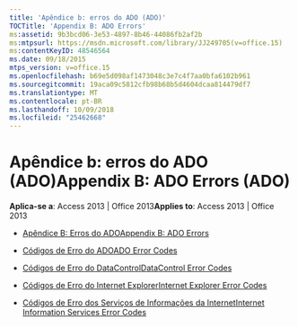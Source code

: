 ```yaml
---
title: 'Apêndice b: erros do ADO (ADO)'
TOCTitle: 'Appendix B: ADO Errors'
ms:assetid: 9b3bcd06-3e53-4897-8b46-44086fb2af2b
ms:mtpsurl: https://msdn.microsoft.com/library/JJ249705(v=office.15)
ms:contentKeyID: 48546564
ms.date: 09/18/2015
mtps_version: v=office.15
ms.openlocfilehash: b69e5d098af1473048c3e7c4f7aa0bfa6102b961
ms.sourcegitcommit: 19aca09c5812cfb98b68b5d4604dcaa814479df7
ms.translationtype: MT
ms.contentlocale: pt-BR
ms.lasthandoff: 10/09/2018
ms.locfileid: "25462668"
---
```

# <a name="appendix-b-ado-errors-ado"></a><span data-ttu-id="3d4d0-102">Apêndice b: erros do ADO (ADO)</span><span class="sxs-lookup"><span data-stu-id="3d4d0-102">Appendix B: ADO Errors (ADO)</span></span>


<span data-ttu-id="3d4d0-103">**Aplica-se a**: Access 2013 | Office 2013</span><span class="sxs-lookup"><span data-stu-id="3d4d0-103">**Applies to**: Access 2013 | Office 2013</span></span>


  - [<span data-ttu-id="3d4d0-104">Apêndice B: Erros do ADO</span><span class="sxs-lookup"><span data-stu-id="3d4d0-104">Appendix B: ADO Errors</span></span>](appendix-b-ado-errors.md)

  - [<span data-ttu-id="3d4d0-105">Códigos de Erro do ADO</span><span class="sxs-lookup"><span data-stu-id="3d4d0-105">ADO Error Codes</span></span>](ado-error-codes.md)

  - [<span data-ttu-id="3d4d0-106">Códigos de Erro do DataControl</span><span class="sxs-lookup"><span data-stu-id="3d4d0-106">DataControl Error Codes</span></span>](datacontrol-error-codes.md)

  - [<span data-ttu-id="3d4d0-107">Códigos de Erro do Internet Explorer</span><span class="sxs-lookup"><span data-stu-id="3d4d0-107">Internet Explorer Error Codes</span></span>](internet-explorer-error-codes.md)

  - [<span data-ttu-id="3d4d0-108">Códigos de Erro dos Serviços de Informações da Internet</span><span class="sxs-lookup"><span data-stu-id="3d4d0-108">Internet Information Services Error Codes</span></span>](internet-information-services-error-codes.md)

